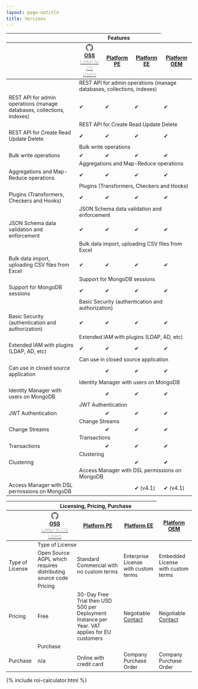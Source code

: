 ```yaml
---
layout: page-notitle
title: Versions
---
```


<div class="versions-matrix mt-5">
    <div class="comparison">

  <table>
    <thead>
      <tr>
        <th class="tl tl2"></th>
        <th colspan="3" class="qbse">
          <strong>Features</strong>
        </th>
        <th colspan="1" style="border-right: 0; border-top: 0">
        </th>
      </tr>
      <tr>
        <th class="tl"></th>
        <th class="compare-heading p-3">
          <div class="d-flex flex-column flex-md-row justify-content-center mb-2 w-100">
            <div><a href="https://github.com/SoftInstigate/restheart"><img class="img-fluid mr-md-2" src="/images/octocat.png" width="20"></a></div>
            <a class="mt-auto" href="{{ "/faq" | prepend: site.baseurl }}"><strong>OSS</strong> </a>
          </div>
          <a style="font-weight: 100" href="{{ "/faq" | prepend: site.baseurl }}">Letter to OS Users</a>
        </th>
        <th class="compare-heading restheart-version p-3">
          <a href="{{ "/faq" | prepend: site.baseurl }}"><strong>Platform PE</strong></a>
        </th>
        <th class="compare-heading restheart-version p-3">
          <a href="{{ "/faq" | prepend: site.baseurl }}"><strong>Platform EE</strong></a>
        </th>
        <th class="compare-heading restheart-version p-3">
          <a href="{{ "/faq" | prepend: site.baseurl }}"><strong>Platform OEM</strong></a>
        </th>
      </tr>
    </thead>
    <tbody>
      <tr>
        <td></td>
        <td colspan="4">REST API for admin operations (manage databases, collections, indexes)</td>
      </tr>
      <tr class="compare-row">
        <td>REST API for admin operations (manage databases, collections, indexes)</td>
        <td><span class="tickblue">✔</span></td>
        <td><span class="restheart-red">✔</span></td>
        <td><span class="restheart-red">✔</span></td>
        <td><span class="restheart-red">✔</span></td>
      </tr>
      <tr>
        <td>&nbsp;</td>
        <td colspan="4">REST API for Create Read Update Delete</td>
      </tr>
      <tr>
        <td>REST API for Create Read Update Delete</td>
        <td><span class="tickblue">✔</span></td>
        <td><span class="restheart-red">✔</span></td>
        <td><span class="restheart-red">✔</span></td>
        <td><span class="restheart-red">✔</span></td>
      </tr>
      <tr>
        <td>&nbsp;</td>
        <td colspan="4">Bulk write operations</td>
      </tr>
      <tr class="compare-row">
        <td>Bulk write operations</td>
        <td><span class="tickblue">✔</span></td>
        <td><span class="restheart-red">✔</span></td>
        <td><span class="restheart-red">✔</span></td>
        <td><span class="restheart-red">✔</span></td>
      </tr>
      <tr>
        <td>&nbsp;</td>
        <td colspan="4">Aggregations and Map-Reduce operations</td>
      </tr>
      <tr>
        <td>Aggregations and Map-Reduce operations</td>
        <td><span class="tickblue">✔</span></td>
        <td><span class="restheart-red">✔</span></td>
        <td><span class="restheart-red">✔</span></td>
        <td><span class="restheart-red">✔</span></td>
      </tr>
      <tr>
        <td>&nbsp;</td>
        <td colspan="4">Plugins (Transformers, Checkers and Hooks)</td>
      </tr>
      <tr class="compare-row">
        <td>Plugins (Transformers, Checkers and Hooks)</td>
        <td><span class="tickblue">✔</span></td>
        <td><span class="restheart-red">✔</span></td>
        <td><span class="restheart-red">✔</span></td>
        <td><span class="restheart-red">✔</span></td>
      </tr>
      <tr>
        <td>&nbsp;</td>
        <td colspan="4">JSON Schema data validation and enforcement</td>
      </tr>
      <tr>
        <td>JSON Schema data validation and enforcement</td>
        <td><span class="tickblue">✔</span></td>
        <td><span class="restheart-red">✔</span></td>
        <td><span class="restheart-red">✔</span></td>
        <td><span class="restheart-red">✔</span></td>
      </tr>
      <tr>
        <td>&nbsp;</td>
        <td colspan="4">Bulk data import, uploading CSV files from Excel</td>
      </tr>
      <tr class="compare-row">
        <td>Bulk data import, uploading CSV files from Excel</td>
        <td><span class="tickblue">✔</span></td>
        <td><span class="restheart-red">✔</span></td>
        <td><span class="restheart-red">✔</span></td>
        <td><span class="restheart-red">✔</span></td>
      </tr>
      <tr>
        <td>&nbsp;</td>
        <td colspan="4">Support for MongoDB sessions</td>
      </tr>
      <tr>
        <td>Support for MongoDB sessions</td>
        <td><span class="tickblue">✔</span></td>
        <td><span class="restheart-red">✔</span></td>
        <td><span class="restheart-red">✔</span></td>
        <td><span class="restheart-red">✔</span></td>
      </tr>
      <tr>
        <td>&nbsp;</td>
        <td colspan="4">Basic Security (authentication and authorization)</td>
      </tr>
      <tr class="compare-row">
        <td>Basic Security (authentication and authorization)</td>
        <td><span class="tickblue">✔</span></td>
        <td><span class="restheart-red">✔</span></td>
        <td><span class="restheart-red">✔</span></td>
        <td><span class="restheart-red">✔</span></td>
      </tr>
      <tr>
        <td>&nbsp;</td>
        <td colspan="4">Extended IAM with plugins (LDAP, AD, etc)</td>
      </tr>
      <tr>
        <td>Extended IAM with plugins (LDAP, AD, etc)</td>
        <td><span class="tickblue">✔</span></td>
        <td><span class="restheart-red">✔</span></td>
        <td><span class="restheart-red">✔</span></td>
        <td><span class="restheart-red">✔</span></td>
      </tr>
      <tr>
        <td>&nbsp;</td>
        <td colspan="4">Can use in closed source application</td>
      </tr>
      <tr class="compare-row">
        <td>Can use in closed source application</td>
        <td></td>
        <td><span class="restheart-red">✔</span></td>
        <td><span class="restheart-red">✔</span></td>
        <td><span class="restheart-red">✔</span></td>
      </tr>
      <tr>
        <td>&nbsp;</td>
        <td colspan="4">Identity Manager with users on MongoDB</td>
      </tr>
      <tr>
        <td>Identity Manager with users on MongoDB</td>
        <td></td>
        <td><span class="restheart-red">✔</span></td>
        <td><span class="restheart-red">✔</span></td>
        <td><span class="restheart-red">✔</span></td>
      </tr>
      <tr>
        <td>&nbsp;</td>
        <td colspan="4">JWT Authentication</td>
      </tr>
      <tr class="compare-row">
        <td>JWT Authentication</td>
        <td></td>
        <td><span class="restheart-red">✔</span></td>
        <td><span class="restheart-red">✔</span></td>
        <td><span class="restheart-red">✔</span></td>
      </tr>
      <tr>
        <td>&nbsp;</td>
        <td colspan="4">Change Streams</td>
      </tr>
      <tr>
        <td>Change Streams</td>
        <td></td>
        <td><span class="restheart-red">✔</span></td>
        <td><span class="restheart-red">✔</span></td>
        <td><span class="restheart-red">✔</span></td>
      </tr>
      <tr>
        <td>&nbsp;</td>
        <td colspan="4">Transactions</td>
      </tr>
      <tr class="compare-row">
        <td>Transactions</td>
        <td></td>
        <td><span class="restheart-red">✔</span></td>
        <td><span class="restheart-red">✔</span></td>
        <td><span class="restheart-red">✔</span></td>
      </tr>
      <tr>
        <td>&nbsp;</td>
        <td colspan="4">Clustering</td>
      </tr>
      <tr>
        <td>Clustering</td>
        <td></td>
        <td></td>
        <td><span class="restheart-red">✔</span></td>
        <td><span class="restheart-red">✔</span></td>
      </tr>
      <tr>
        <td>&nbsp;</td>
        <td colspan="4">Access Manager with DSL permissions on MongoDB</td>
      </tr>
      <tr class="compare-row">
        <td>Access Manager with DSL permissions on MongoDB</td>
        <td></td>
        <td></td>
        <td><span class="restheart-red">✔ (v4.1)</span></td>
        <td><span class="restheart-red">✔ (v4.1)</span></td>
      </tr>
    </tbody>
  </table>

</div>
</div>


<div class="versions-matrix mt-5">
    <div class="comparison">

  <table>
    <thead>
      <tr>
        <th class="tl tl2"></th>
        <th colspan="3" class="qbse">
          <strong>Licensing, Pricing, Purchase</strong>
        </th>
        <th colspan="1" style="border-right: 0; border-top: 0">
        </th>
      </tr>
      <tr>
        <th class="tl"></th>
        <th class="compare-heading restheart-version p-3">
          <div class="d-flex flex-column flex-md-row justify-content-center mb-2 w-100">
            <div><a href="https://github.com/SoftInstigate/restheart"><img class="img-fluid mr-md-2" src="/images/octocat.png" width="20"></a></div>
            <a class="mt-auto" href="{{ "/faq" | prepend: site.baseurl }}"><strong>OSS</strong> </a>
          </div>
          <a style="font-weight: 100" href="{{ "/faq" | prepend: site.baseurl }}">Letter to OS Users</a>
        </th>
        <th class="compare-heading restheart-version p-3">
          <a class="d-block" href="{{ "/faq" | prepend: site.baseurl }}"><strong>Platform PE</strong></a>
        </th>
        <th class="compare-heading restheart-version p-3">
          <a class="d-block" href="{{ "/faq" | prepend: site.baseurl }}"><strong>Platform EE</strong></a>
        </th>
        <th class="compare-heading restheart-version p-3">
          <a class="d-block" href="{{ "/faq" | prepend: site.baseurl }}"><strong>Platform OEM</strong></a>
        </th>
      </tr>
    </thead>
    <tbody>
      <tr>
        <td></td>
        <td colspan="4">Type of License</td>
      </tr>
      <tr class="compare-row">
        <td>Type of License</td>
        <td>Open Source AGPL which requires distributing source code</td>
        <td>Standard Commercial with no custom terms</td>
        <td>Enterprise License with custom terms</td>
        <td>Embedded License with custom terms</td>
      </tr>
      <tr>
        <td>&nbsp;</td>
        <td colspan="4">Pricing</td>
      </tr>
      <tr>
        <td>Pricing</td>
        <td>Free</td>
        <td>30-Day Free Trial then USD 500 per Deployment Instance per Year. VAT applies for EU customers</td>
        <td>Negotiable<br>
        <a href="mailto:EE@restheart.org">Contact</a>
        </td>
        <td>Negotiable<br>
        <a href="mailto:OEM@restheart.org">Contact</a>
        </td>
      </tr>
      <tr>
        <td>&nbsp;</td>
        <td colspan="4">Purchase</td>
      </tr>
      <tr class="compare-row">
        <td>Purchase</td>
        <td>n/a</td>
        <td>Online with credit card</td>
        <td>Company Purchase Order</td>
        <td>Company Purchase Order</td>
      </tr>
    </tbody>
  </table>

</div>
</div>

{% include roi-calculator.html %}
